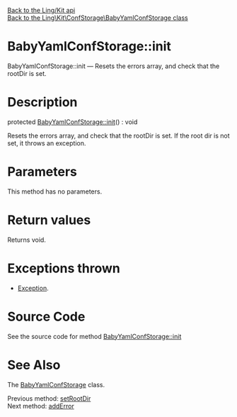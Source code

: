 [Back to the Ling/Kit api](https://github.com/lingtalfi/Kit/blob/master/doc/api/Ling/Kit.md)<br>
[Back to the Ling\Kit\ConfStorage\BabyYamlConfStorage class](https://github.com/lingtalfi/Kit/blob/master/doc/api/Ling/Kit/ConfStorage/BabyYamlConfStorage.md)


BabyYamlConfStorage::init
================



BabyYamlConfStorage::init — Resets the errors array, and check that the rootDir is set.




Description
================


protected [BabyYamlConfStorage::init](https://github.com/lingtalfi/Kit/blob/master/doc/api/Ling/Kit/ConfStorage/BabyYamlConfStorage/init.md)() : void




Resets the errors array, and check that the rootDir is set.
If the root dir is not set, it throws an exception.




Parameters
================

This method has no parameters.


Return values
================

Returns void.


Exceptions thrown
================

- [Exception](http://php.net/manual/en/class.exception.php).&nbsp;







Source Code
===========
See the source code for method [BabyYamlConfStorage::init](https://github.com/lingtalfi/Kit/blob/master/ConfStorage/BabyYamlConfStorage.php#L155-L161)


See Also
================

The [BabyYamlConfStorage](https://github.com/lingtalfi/Kit/blob/master/doc/api/Ling/Kit/ConfStorage/BabyYamlConfStorage.md) class.

Previous method: [setRootDir](https://github.com/lingtalfi/Kit/blob/master/doc/api/Ling/Kit/ConfStorage/BabyYamlConfStorage/setRootDir.md)<br>Next method: [addError](https://github.com/lingtalfi/Kit/blob/master/doc/api/Ling/Kit/ConfStorage/BabyYamlConfStorage/addError.md)<br>


